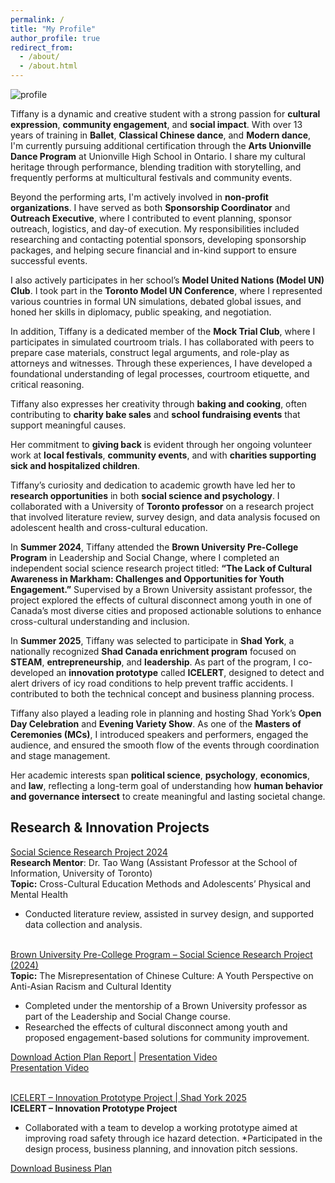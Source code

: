 ```yaml
---
permalink: /
title: "My Profile"
author_profile: true
redirect_from: 
  - /about/
  - /about.html
---
```

![profile](https://tiffanyjtfu.github.io/TiffanyFu/images/tiffanyprofile1.JPG)

Tiffany is a dynamic and creative student with a strong passion for **cultural expression**, **community engagement**, and **social impact**. With over 13 years of training in **Ballet**, **Classical Chinese dance**, and **Modern dance**, I'm currently pursuing additional certification through the **Arts Unionville Dance Program** at Unionville High School in Ontario. I share my cultural heritage through performance, blending tradition with storytelling, and frequently performs at multicultural festivals and community events.

Beyond the performing arts, I'm actively involved in **non-profit organizations**. I have served as both **Sponsorship Coordinator** and **Outreach Executive**, where I contributed to event planning, sponsor outreach, logistics, and day-of execution. My responsibilities included researching and contacting potential sponsors, developing sponsorship packages, and helping secure financial and in-kind support to ensure successful events.

I also actively participates in her school’s **Model United Nations (Model UN) Club**. I took part in the **Toronto Model UN Conference**, where I represented various countries in formal UN simulations, debated global issues, and honed her skills in diplomacy, public speaking, and negotiation.

In addition, Tiffany is a dedicated member of the **Mock Trial Club**, where I participates in simulated courtroom trials. I has collaborated with peers to prepare case materials, construct legal arguments, and role-play as attorneys and witnesses. Through these experiences, I have developed a foundational understanding of legal processes, courtroom etiquette, and critical reasoning.

Tiffany also expresses her creativity through **baking and cooking**, often contributing to **charity bake sales** and **school fundraising events** that support meaningful causes.

Her commitment to **giving back** is evident through her ongoing volunteer work at **local festivals**, **community events**, and with **charities supporting sick and hospitalized children**.

Tiffany’s curiosity and dedication to academic growth have led her to **research opportunities** in both **social science and psychology**. I collaborated with a University of **Toronto professor** on a research project that involved literature review, survey design, and data analysis focused on adolescent health and cross-cultural education.

In **Summer 2024**, Tiffany attended the **Brown University Pre-College Program** in Leadership and Social Change, where I completed an independent social science research project titled:
**“The Lack of Cultural Awareness in Markham: Challenges and Opportunities for Youth Engagement.”**
Supervised by a Brown University assistant professor, the project explored the effects of cultural disconnect among youth in one of Canada’s most diverse cities and proposed actionable solutions to enhance cross-cultural understanding and inclusion.

In **Summer 2025**, Tiffany was selected to participate in **Shad York**, a nationally recognized **Shad Canada enrichment program** focused on **STEAM**, **entrepreneurship**, and **leadership**. As part of the program, I co-developed an **innovation prototype** called **ICELERT**, designed to detect and alert drivers of icy road conditions to help prevent traffic accidents. I contributed to both the technical concept and business planning process.

Tiffany also played a leading role in planning and hosting Shad York’s **Open Day Celebration** and **Evening Variety Show**. As one of the **Masters of Ceremonies (MCs)**, I introduced speakers and performers, engaged the audience, and ensured the smooth flow of the events through coordination and stage management.

Her academic interests span **political science**, **psychology**, **economics**, and **law**, reflecting a long-term goal of understanding how **human behavior and governance intersect** to create meaningful and lasting societal change.

## Research & Innovation Projects

<a href="https://tiffanyjtfu.github.io/TiffanyFu/teaching/SocialScienceResearchProject" target='_blank'>Social Science Research Project 2024</a>
<br>**Research Mentor**: Dr. Tao Wang (Assistant Professor at the School of Information, University of Toronto)
<br>**Topic:** Cross-Cultural Education Methods and Adolescents’ Physical and Mental Health
* Conducted literature review, assisted in survey design, and supported data collection and analysis.

<br><a href="https://tiffanyjtfu.github.io/TiffanyFu/teaching/SocialScienceResearchProject-1" target='_blank'>Brown University Pre-College Program – Social Science Research Project (2024)</a>
<br>**Topic:** The Misrepresentation of Chinese Culture: A Youth Perspective on Anti-Asian Racism and Cultural Identity
* Completed under the mentorship of a Brown University professor as part of the Leadership and Social Change course.
* Researched the effects of cultural disconnect among youth and proposed engagement-based solutions for community improvement.

<a href="https://tiffanyjtfu.github.io/TiffanyFu/files/Step 8B_ Action plan Final Report - Tiffany Fu.pdf" target="_blank" rel="noopener noreferrer">Download Action Plan Report
</a> | <a href="https://tiffanyjtfu.github.io/TiffanyFu/files/Action plan Presentation.mp4" target="_blank" rel="noopener noreferrer">Presentation Video</a>
<br><a href="https://tiffanyjtfu.github.io/TiffanyFu/files/Action plan Presentation.mp4" target="_blank" rel="noopener noreferrer">Presentation Video</a>

<br><a href="https://tiffanyjtfu.github.io/TiffanyFu/teaching/SocialScienceResearchProject" target='_blank'>ICELERT – Innovation Prototype Project | Shad York 2025</a>
<br>**ICELERT – Innovation Prototype Project** 
* Collaborated with a team to develop a working prototype aimed at improving road safety through ice hazard detection.
*Participated in the design process, business planning, and innovation pitch sessions.

<a href="https://tiffanyjtfu.github.io/TiffanyFu/files/ICELERT - Business Plan.pdf" target="_blank" rel="noopener noreferrer">Download Business Plan</a>



